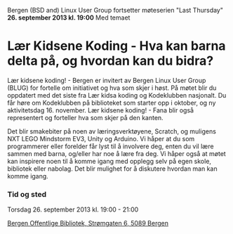 Bergen (BSD and) Linux User Group fortsetter møteserien "Last Thursday" **26. september 2013 kl. 19:00**
Med temaet

Lær Kidsene Koding - Hva kan barna delta på, og hvordan kan du bidra?
=====================================================================

Lær kidsene koding! - Bergen er invitert av Bergen Linux User Group (BLUG) for fortelle om initiativet og hva som skjer i høst. På møtet blir du oppdatert med det siste fra Lær kidsa koding og Kodeklubben nasjonalt. Du får høre om Kodeklubben på biblioteket som starter opp i oktober, og ny aktivitetsdag 16. november. Lær kidsene koding! - Fana blir også representert og forteller hva som skjer på den kanten.

Det blir smakebiter på noen av læringsverktøyene, Scratch, og muligens NXT LEGO Mindstorm EV3, Unity og Arduino.  Vi håper at du som programmerer eller forelder får lyst til å involvere deg, enten du vil lære sammen med barna, og/eller har noe å lære fra deg. Vi håper også at møtet kan inspirere noen til å komme igang med opplegg selv på egen skole, bibliotek eller nabolag. Det blir mulighet for å diskutere hvordan man kan komme igang.

### Tid og sted ###
Torsdag 26. september 2013 kl. 19:00 - 21:00

[Bergen Offentlige Bibliotek, Strømgaten 6, 5089 Bergen](http://goo.gl/tvYlYP)
